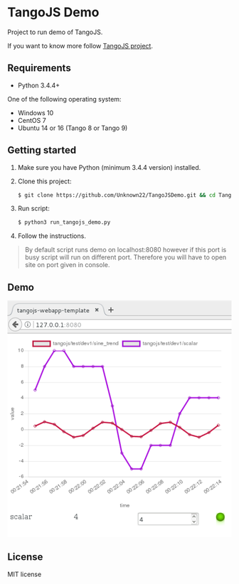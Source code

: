 # TangoJS Demo

Project to run demo of TangoJS.

If you want to know more follow [TangoJS project](http://tangojs.github.io/).

## Requirements
* Python 3.4.4+

One of the following operating system:
* Windows 10
* CentOS 7
* Ubuntu 14 or 16 (Tango 8 or Tango 9)


## Getting started

1. Make sure you have Python (minimum 3.4.4 version) installed.

2. Clone this project:
   ```bash
   $ git clone https://github.com/Unknown22/TangoJSDemo.git && cd TangoJSDemo/src/
   ```
3. Run script:

    ```bash
    $ python3 run_tangojs_demo.py
    ```

4. Follow the instructions.

> By default script runs demo on localhost:8080 however if this port is busy script will run on different port.
> Therefore you will have to open site on port given in console.

## Demo

![TangoJS Demo](src/images/demo.png?raw=true)

## License
MIT license